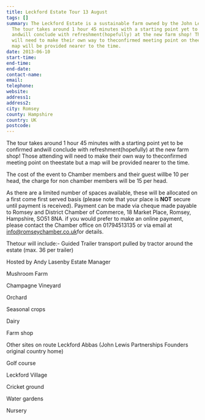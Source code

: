 ```yaml
---
title: Leckford Estate Tour 13 August
tags: []
summary: The Leckford Estate is a sustainable farm owned by the John Lewis Partnership
  The tour takes around 1 hour 45 minutes with a starting point yet to be confirmed
  andwill conclude with refreshment(hopefully) at the new farm shop! Those attending
  will need to make their own way to theconfirmed meeting point on theestate but a
  map will be provided nearer to the time.
date: 2013-06-10
start-time: 
end-time: 
end-date: 
contact-name: 
email: 
telephone: 
website: 
address1: 
address2: 
city: Romsey
county: Hampshire
country: UK
postcode: 
---
```

The tour takes around 1 hour 45 minutes with a starting point yet to be confirmed andwill conclude with refreshment(hopefully) at the new farm shop! Those attending will need to make their own way to theconfirmed meeting point on theestate but a map will be provided nearer to the time.

The cost of the event to Chamber members and their guest willbe 10 per head, the charge for non chamber members will be 15 per head.

As there are a limited number of spaces available, these will be allocated on a first come first served basis (please note that your place is **NOT** secure until payment is received). Payment can be made via cheque made payable to Romsey and District Chamber of Commerce, 18 Market Place, Romsey, Hampshire, SO51 8NA. if you would prefer to make an online payment, please contact the Chamber office on 01794513135 or via email at [info@romseychamber.co.uk](mailto:info@romseychamber.co.uk)for details.

Thetour will include:- Guided Trailer transport pulled by tractor around the estate (max. 36 per trailer)

Hosted by Andy Lasenby Estate Manager

Mushroom Farm

Champagne Vineyard

Orchard

Seasonal crops

Dairy

Farm shop

Other sites on route Leckford Abbas (John Lewis Partnerships Founders original country home)

Golf course

Leckford Village

Cricket ground

Water gardens

Nursery


